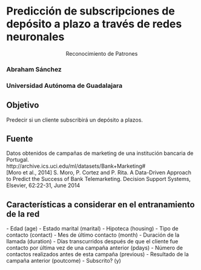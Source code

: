 # Predicción de subscripciones de depósito a plazo a través de redes neuronales

<p style="text-align:center;">Reconocimiento de Patrones</p>
<h3>Abraham Sánchez</h3>
<h3>Universidad Autónoma de Guadalajara</h3>

<h2>Objetivo</h2>
Predecir si un cliente subscribirá un depósito a plazos.

<h2>Fuente</h2>
Datos obtenidos de campañas de marketing de una institución bancaria de Portugal.<br>
http://archive.ics.uci.edu/ml/datasets/Bank+Marketing# <br>
[Moro et al., 2014] S. Moro, P. Cortez and P. Rita. A Data-Driven Approach to Predict the Success of Bank Telemarketing. Decision Support Systems, Elsevier, 62:22-31, June 2014

<h2>Características a considerar en el entranamiento de la red</h2>
- Edad (age)
- Estado marital (marital)
- Hipoteca (housing)
- Tipo de contacto (contact)
- Mes de último contacto (month)
- Duración de la llamada (duration)
- Días transcurridos después de que el cliente fue contacto por última vez de una campaña anterior (pdays)
- Número de contactos realizados antes de esta campaña (previous)
- Resultado de la campaña anterior (poutcome)
- Subscrito? (y)

